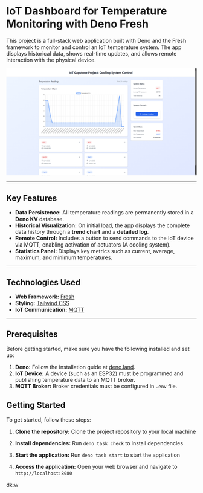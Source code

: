 # IoT Dashboard for Temperature Monitoring with Deno Fresh

This project is a full-stack web application built with Deno and the Fresh
framework to monitor and control an IoT temperature system. The app displays
historical data, shows real-time updates, and allows remote interaction with the
physical device.

![Dashboard Screenshot](./static/dashboard.png)

---

## Key Features

- **Data Persistence:** All temperature readings are permanently stored in a
  **Deno KV** database.
- **Historical Visualization:** On initial load, the app displays the complete
  data history through a **trend chart** and a **detailed log**.
- **Remote Control:** Includes a button to send commands to the IoT device via
  MQTT, enabling activation of actuators (A cooling system).
- **Statistics Panel:** Displays key metrics such as current, average, maximum,
  and minimum temperatures.

---

## Technologies Used

- **Web Framework:** [Fresh](https://fresh.deno.dev/)
- **Styling:** [Tailwind CSS](https://tailwindcss.com/)
- **IoT Communication:** [MQTT](https://mqtt.org/)

---

## Prerequisites

Before getting started, make sure you have the following installed and set up:

1. **Deno:** Follow the installation guide at
   [deno.land](https://deno.land/manual@v1.x/getting_started/installation).
2. **IoT Device:** A device (such as an ESP32) must be programmed and publishing
   temperature data to an MQTT broker.
3. **MQTT Broker:** Broker credentials must be configured in `.env` file.

## Getting Started

To get started, follow these steps:

1. **Clone the repository:** Clone the project repository to your local machine

2. **Install dependencies:** Run `deno task check` to install dependencies

3. **Start the application:** Run `deno task start` to start the application

4. **Access the application:** Open your web browser and navigate to
   `http://localhost:8080`

dk:w

